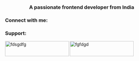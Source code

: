 <h3 align="center">A passionate frontend developer from India</h3>

<h3 align="left">Connect with me:</h3>
<p align="left">
</p>

<h3 align="left">Support:</h3>
<p><a href="https://www.buymeacoffee.com/fdsgdfg"> <img align="left" src="https://cdn.buymeacoffee.com/buttons/v2/default-yellow.png" height="50" width="210" alt="fdsgdfg" /></a><a href="https://ko-fi.com/fgfdgd"> <img align="left" src="https://cdn.ko-fi.com/cdn/kofi3.png?v=3" height="50" width="210" alt="fgfdgd" /></a></p><br><br>
